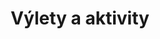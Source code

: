 ---
layout: "pages/vylety-aktivity.njk"

title: 'Výlety a aktivity'
description: 'Výlety a aktivity pro celou rodinu. Objevte cyklotrasy, památky, golf nebo relaxaci u vody v okolí Chateau Orlice.'
permalink: 'cs/vylety-aktivity/'

eleventyNavigation:
  key: Výlety a aktivity
  parent: Služby a zážitky
  order: 200


landing:
  breadcrumbsHome: Domů
  breadcrumbsCurrent: Výlety a aktivity

  heading: Naše tipy na výlety

  mouseIconAlt: Ikona počítačové myši

  imageUrl: /assets/images/trips/trips.jpg
  imageAlt: Zámek Letohrad


posts:
  topper: Výlety a aktivity
  heading: Kam vyrazit během pobytu


ctaPosts:
  items:
    - title: Aktuality
      url: /aktuality

      imageUrl: /assets/images/news/news.jpg
      imageAlt: Chateau Orlice z ptačího pohledu

    - title: Pobytové balíčky
      url: /pobytove-balicky

      imageUrl: /assets/images/stay-packages/stay-packages-1.jpg
      imageAlt: Hosté na koloběžkách u Chateau Orlice
---
